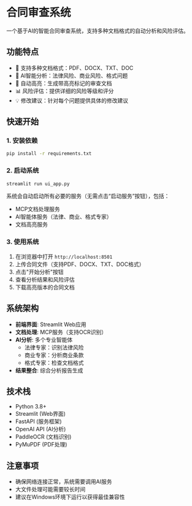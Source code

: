 # 合同审查系统

一个基于AI的智能合同审查系统，支持多种文档格式的自动分析和风险评估。

## 功能特点

- 📄 支持多种文档格式：PDF、DOCX、TXT、DOC
- 🤖 AI智能分析：法律风险、商业风险、格式问题
- 🎨 自动高亮：生成带高亮标记的审查文档
- 📊 风险评估：提供详细的风险等级和评分
- 💡 修改建议：针对每个问题提供具体的修改建议

## 快速开始

### 1. 安装依赖

```bash
pip install -r requirements.txt
```

### 2. 启动系统

```bash
streamlit run ui_app.py
```

系统会自动启动所有必要的服务（无需点击“启动服务”按钮），包括：
- MCP文档处理服务
- AI智能体服务（法律、商业、格式专家）
- 文档高亮服务

### 3. 使用系统

1. 在浏览器中打开 `http://localhost:8501`
2. 上传合同文件（支持PDF、DOCX、TXT、DOC格式）
3. 点击"开始分析"按钮
4. 查看分析结果和风险评估
5. 下载高亮版本的合同文档

## 系统架构

- **前端界面**: Streamlit Web应用
- **文档处理**: MCP服务（支持OCR识别）
- **AI分析**: 多个专业智能体
  - 法律专家：识别法律风险
  - 商业专家：分析商业条款
  - 格式专家：检查文档格式
- **结果整合**: 综合分析报告生成

## 技术栈

- Python 3.8+
- Streamlit (Web界面)
- FastAPI (服务框架)
- OpenAI API (AI分析)
- PaddleOCR (文档识别)
- PyMuPDF (PDF处理)

## 注意事项

- 确保网络连接正常，系统需要调用AI服务
- 大文件处理可能需要较长时间
- 建议在Windows环境下运行以获得最佳兼容性
